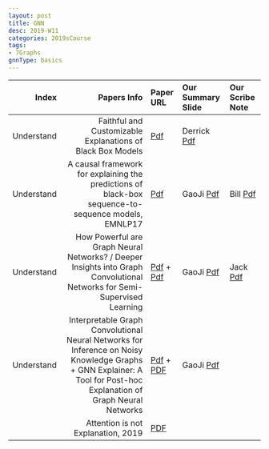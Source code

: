 ```yaml
---
layout: post
title: GNN   
desc: 2019-W11
categories: 2019sCourse
tags:
- 7Graphs
gnnType: basics
---
```



| Index | Papers Info | Paper URL| Our Summary Slide |Our Scribe Note |
| -----: | -------------------------------: | :----- | :----- | :----- | 
| Understand |   Faithful and Customizable Explanations of Black Box Models    | [Pdf](http://www.aies-conference.com/wp-content/papers/main/AIES-19_paper_143.pdf) | Derrick [Pdf]() |  | 
| Understand |  A causal framework for explaining the predictions of black-box sequence-to-sequence models, EMNLP17     | [Pdf](https://arxiv.org/abs/1707.01943) | GaoJi [Pdf]() | Bill [Pdf]() | 
| Understand |  How Powerful are Graph Neural Networks? / Deeper Insights into Graph Convolutional Networks for Semi-Supervised Learning | [Pdf](https://arxiv.org/abs/1810.00826) + [Pdf](https://arxiv.org/abs/1801.07606) | GaoJi [Pdf]() | Jack [Pdf]() | 
|  Understand |  Interpretable Graph Convolutional Neural Networks for Inference on Noisy Knowledge Graphs +  GNN Explainer: A Tool for Post-hoc Explanation of Graph Neural Networks | [Pdf](https://arxiv.org/abs/1812.00279) + [PDF](https://arxiv.org/abs/1903.03894) | GaoJi [Pdf]() |  | 
|  | Attention is not Explanation, 2019   | [PDF](https://arxiv.org/abs/1902.10186)   |  | 
